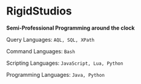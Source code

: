 # RigidStudios
**Semi-Professional Programming around the clock**

Query Languages: `AQL, SQL, XPath`

Command Languages: `Bash`

Scripting Languages: `JavaScript, Lua, Python`

Programming Languages: `Java, Python`

